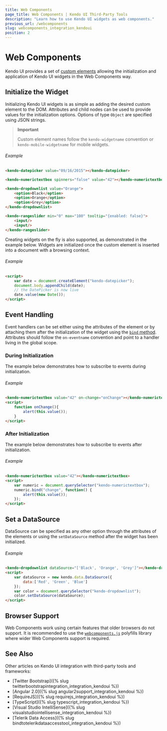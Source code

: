 ```yaml
---
title: Web Components
page_title: Web Components | Kendo UI Third-Party Tools
description: "Learn how to use Kendo UI widgets as web components."
previous_url: /webcomponents
slug: webcomponents_integration_kendoui
position: 2
---
```


# Web Components

Kendo UI provides a set of [custom elements](http://w3c.github.io/webcomponents/spec/custom/) allowing the initialization and application of Kendo UI widgets in the Web Components way.

## Initialize the Widget

Initializing Kendo UI widgets is as simple as adding the desired custom element to the DOM. Attributes and child nodes can be used to provide values for the initialization options. Options of type `Object` are specified using JSON strings.

> **Important**
>
> Custom element names follow the `kendo-widgetname` convention or `kendo-mobile-widgetname` for mobile widgets.

###### Example

```html
<kendo-datepicker value="09/16/2015"></kendo-datepicker>

<kendo-numerictextbox spinners="false" value="42"></kendo-numerictextbox>

<kendo-dropdownlist value="Orange">
    <option>Black</option>
    <option>Orange</option>
    <option>Grey</option>
</kendo-dropdownlist>

<kendo-rangeslider min="0" max="100" tooltip="{enabled: false}">
    <input/>
    <input/>
</kendo-rangeslider>
```

Creating widgets on the fly is also supported, as demonstrated in the example below. Widgets are initialized once the custom element is inserted into a document with a browsing context.

###### Example

```html
<script>
    var date = document.createElement("kendo-datepicker");
    document.body.appendChild(date);
    // the DatePicker is now live
    date.value(new Date());
</script>
```

## Event Handling

Event handlers can be set either using the attributes of the element or by attaching them after the initialization of the widget using the  [`bind` method](api/javascript/ui/widget#methods-bind).  Attributes should follow the `on-eventname` convention and point to a handler living in the global scope.

### During Initialization

The example below demonstrates how to subscribe to events during initialization.

###### Example

```html
<kendo-numerictextbox value="42" on-change="onChange"></kendo-numerictextbox>
<script>
    function onChange(){
        alert(this.value());
    }
</script>
```

### After Initialization

The example below demonstrates how to subscribe to events after initialization.

###### Example

```html
<kendo-numerictextbox value="42"></kendo-numerictextbox>
<script>
    var numeric = document.querySelector("kendo-numerictextbox");
    numeric.bind("change", function() {
        alert(this.value());
    });
</script>
```

## Set a DataSource

DataSource can be specified as any other option through the attributes of the elements or using the `setDataSource` method after the widget has been initialized.

###### Example

```html
<kendo-dropdownlist dataSource="['Black', 'Orange', 'Grey']"></kendo-dropdownlist>
<script>
    var dataSource = new kendo.data.DataSource({
        data:['Red', 'Green', 'Blue']
    });
    var color = document.querySelector("kendo-dropdownlist");
    color.setDataSource(dataSource);
</script>
```

## Browser Support

Web Components work using certain features that older browsers do not support. It is recommended to use the [`webcomponents.js`](http://webcomponents.org/polyfills/) polyfills library where wider Web Components support is required.

## See Also

Other articles on Kendo UI integration with third-party tools and frameworks:

* [Twitter Bootstrap]({% slug twitterbootstrapintegration_integration_kendoui %})
* [Angular 2.0]({% slug angular2support_integration_kendoui %})
* [RequireJS]({% slug requirejs_integration_kendoui %})
* [TypeScript]({% slug typescript_integration_kendoui %})
* [Visual Studio IntelliSense]({% slug visualstudiointellisense_integration_kendoui %})
* [Telerik Data Access]({% slug bindtotelerikdataaccesstool_integration_kendoui %})
